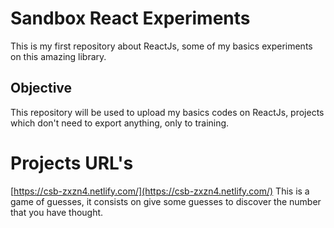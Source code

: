 # Sandbox React Experiments
This is my first repository about ReactJs, some of my basics experiments on this amazing library.


## Objective
This repository will be used to upload my basics codes on ReactJs, projects which don't need to export anything, only to training.  

# Projects URL's
[https://csb-zxzn4.netlify.com/](https://csb-zxzn4.netlify.com/) 
This is a game of guesses, it consists on give some guesses to discover the number that you have thought.

